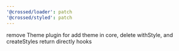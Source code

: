 ```yaml
---
'@crossed/loader': patch
'@crossed/styled': patch
---
```


remove Theme plugin for add theme in core, delete withStyle, and createStyles return directly hooks
